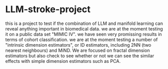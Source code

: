 # LLM-stroke-project
this is a project to test if the combination of LLM and manifold learning can reveal anything important in biomedical data. 
we are at the moment testing it on a public data set "MIMIC IV". 
we have seen very promissing results in terms of cohort classification. 
we are at the moment testing a number of "intrinsic dimension estimators", or ID estimators, including 2NN (two nearest neighbours) and MiND. We are focused on fractal dimension estimators but also check to see whether or not we can see the similar effects with simple dimension estimators such as PCA. 
